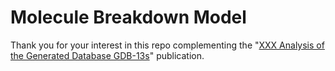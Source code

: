 # Molecule Breakdown Model

Thank you for your interest in this repo complementing the "[XXX Analysis of the Generated Database GDB-13s](https:)" publication.
